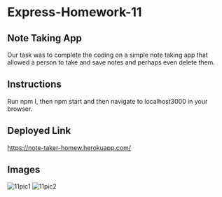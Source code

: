 # Express-Homework-11

## Note Taking App

Our task was to complete the coding on a simple note taking app that allowed a person to take and save notes and perhaps even delete them.

## Instructions

Run npm I, then npm start and then navigate to localhost3000 in your browser.

## Deployed Link

https://note-taker-homew.herokuapp.com/

## Images

![11pic1](https://user-images.githubusercontent.com/46965040/179872499-18cc45fc-ba78-4d22-99c4-ffdf91c5b4a4.png)
![11pic2](https://user-images.githubusercontent.com/46965040/179872497-8f798bc2-1708-4442-b179-f1d4cfe77971.png)
